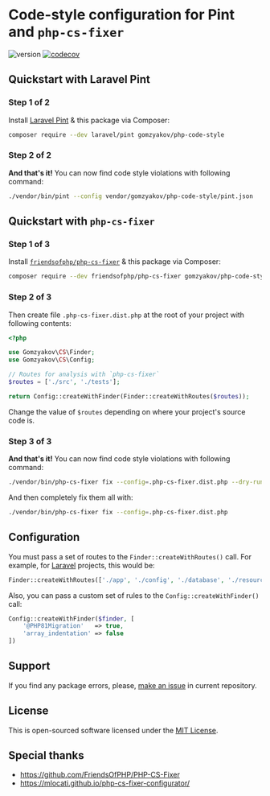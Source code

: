 # Code-style configuration for Pint and `php-cs-fixer`

![version](https://img.shields.io/badge/release-v1.0.2-blue)
[![codecov](https://codecov.io/gh/gomzyakov/php-code-style/branch/main/graph/badge.svg?token=RH46YRL1CN)](https://codecov.io/gh/gomzyakov/php-code-style)


## Quickstart with Laravel Pint

### Step 1 of 2

Install [Laravel Pint](https://github.com/laravel/pint) & this package via Composer:

```sh
composer require --dev laravel/pint gomzyakov/php-code-style
```

### Step 2 of 2

**And that's it!** You can now find code style violations with following command:

```sh
./vendor/bin/pint --config vendor/gomzyakov/php-code-style/pint.json
```

## Quickstart with `php-cs-fixer`

### Step 1 of 3

Install [`friendsofphp/php-cs-fixer`](https://github.com/FriendsOfPHP/PHP-CS-Fixer) & this package via Composer:

```sh
composer require --dev friendsofphp/php-cs-fixer gomzyakov/php-code-style
```

### Step 2 of 3

Then create file `.php-cs-fixer.dist.php` at the root of your project with following contents:

```php
<?php

use Gomzyakov\CS\Finder;
use Gomzyakov\CS\Config;

// Routes for analysis with `php-cs-fixer`
$routes = ['./src', './tests'];

return Config::createWithFinder(Finder::createWithRoutes($routes));
```

Change the value of `$routes` depending on where your project's source code is.

### Step 3 of 3

**And that's it!** You can now find code style violations with following command:

```sh
./vendor/bin/php-cs-fixer fix --config=.php-cs-fixer.dist.php --dry-run
```

And then completely fix them all with:

```sh
./vendor/bin/php-cs-fixer fix --config=.php-cs-fixer.dist.php
```

## Configuration

You must pass a set of routes to the `Finder::createWithRoutes()` call. For example, for [Laravel](https://laravel.com) projects, this would be:

```php
Finder::createWithRoutes(['./app', './config', './database', './resources', './routes', './tests'])
```

Also, you can pass a custom set of rules to the `Config::createWithFinder()` call:

```php
Config::createWithFinder($finder, [
    '@PHP81Migration'   => true,
    'array_indentation' => false
])
```

## Support

If you find any package errors, please, [make an issue](https://github.com/gomzyakov/php-code-style/issues) in current repository.

## License

This is open-sourced software licensed under the [MIT License](https://github.com/gomzyakov/php-code-style/blob/main/LICENSE).

## Special thanks

- https://github.com/FriendsOfPHP/PHP-CS-Fixer
- https://mlocati.github.io/php-cs-fixer-configurator/
